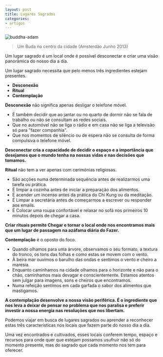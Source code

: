 ```yaml
---
layout: post
title: Lugares Sagrados
categories:
- artigos
---
```


![buddha-adam](http://devagar.org/imagens/buddha.jpg)

>Um Buda no centro da cidade (Amsterdão Junho 2013)

Um lugar sagrado é um local onde é possível desconectar e criar uma visão panorâmica do nosso dia a dia. 

Um lugar sagrado necessita que pelo menos três ingredientes estejam presentes. 

+ **Desconexão**
+ **Ritual** 
+ **Contemplação**

**Desconexão** não significa apenas desligar o telefone móvel. 

+ É também decidir que ao jantar ou no quarto de dormir não se fala de trabalho ou não se consultam as redes sociais. 
+ Que no automóvel não se liga o rádio e em casa não se liga a televisão só para "fazer companhia". 
+ Que nos momentos de silêncio ou de espera não se consulta de forma compulsiva o telefone móvel.

**Desconectar cria a capacidade de decidir o espaço e a importância que desejamos que o mundo tenha na nossas vidas e nas decisões que tomamos.** 

**Ritual** não tem a ver apenas com cerimónias religiosas. 

+ São acções numa determinada sequência antes de realizarmos uma tarefa ou prática. 
+ É limpar a cozinha antes de iniciar a preparação dos alimentos. 
+ É acender um incenso antes da prática do Chi Kung ou da meditação. 
+ É Limpar a secretária antes de começarmos a escrever ou responder aos emails.
+ É Colocar uma roupa confortável e relaxar no sofá nos primeiros 10 minutos depois de chegar a casa. 

**Criar rituais permite Chegar e tornar o local onde nos encontramos mais que um lugar de passagem na azáfama diária do Fazer.** 

**Contemplação** é o oposto do foco. 

+ Quando olhamos para uma árvore, observamos o seu formato, a textura do tronco, os tons das folhas e como estas se movem com o vento. 
+ À beira mar ouvimos o barulho das ondas e sentimos o vento e cheiro a maresia. 
+ Enquanto caminhamos na cidade olhamos para o horizonte e não para o chão, caminhamos mais devagar e conscientemente. Estamos atentos sem julgar para imagens, sons e cheiros que encontramos. 
+ Numa refeição sentimos em cada garfada o sabor dos alimentos que mastigamos. 

**A contemplação desenvolve a nossa visão periférica. É o ingrediente que nos leva a deixar de pensar no problema que nos paralisa e preferir investir a nossa energia nas resoluções que nos libertam.** 

Podemos viajar em busca de lugares sagrados ou aprender a reconhecer estas três características nos locais que fazem parte do nosso dia a dia. 

Uma vez encontrados e cultivados, esses locais conferem tempo, espaço e recursos para onde quer que estejam possamos usufruir não só do momento presente, mas do sagrado que cada momento nos tem para oferecer.
 
